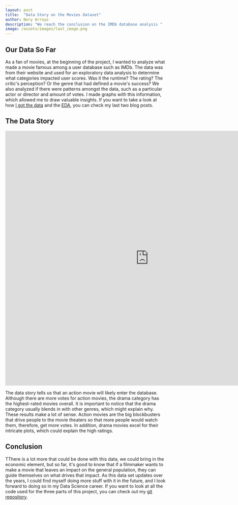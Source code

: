 ```yaml
---
layout: post
title:  "Data Story on the Movies Dataset"
author: Nory Arroyo
description: "We reach the conclusion on the IMDb database analysis "
image: /assets/images/last_image.png
---
```


## Our Data So Far 

As a fan of movies, at the beginning of the project, I wanted to analyze what made a movie famous among a user database such as IMDb. The data was from their website and used for an exploratory data analysis to determine what categories impacted user scores. Was it the runtime? The rating? The critic's perception? Or the genre that had defined a movie's success? We also analyzed if there were patterns amongst the data, such as a particular actor or director and amount of votes. I made graphs with this information, which allowed me to draw valuable insights. If you want to take a look at how [I got the data](https://noryarroyo.github.io/my386blog/2023/03/16/data-collection.html) and the [EDA](https://noryarroyo.github.io/my386blog/2023/03/31/EDA-movies.html), you can check my last two blog posts. 


## The Data Story 

<iframe src="https://raw.githubusercontent.com/noryarroyo/my386blog/main/assets/images/the_graph.html" width="900" height="800" frameborder="0" scrolling="no"></iframe>



The data story tells us that an action movie will likely enter the database. Although there are more votes for action movies, the drama category has the highest-rated movies overall. It is important to notice that the drama category usually blends in with other genres, which might explain why. These results make a lot of sense. Action movies are the big blockbusters that drive people to the movie theaters so that more people would watch them, therefore, get more votes. In addition, drama movies excel for their intricate plots, which could explain the high ratings. 

## Conclusion 

TThere is a lot more that could be done with this data, we could bring in the economic element, but so far, it's good to know that if a filmmaker wants to make a movie that leaves an impact on the general population, they can guide themselves on what drives that impact. As this data set updates over the years, I could find myself doing more stuff with it in the future, and I look forward to doing so in my Data Science career. If you want to look at all the code used for the three parts of this project, you can check out my [git repository](https://github.com/noryarroyo/Movies-Analysis-Code). 


